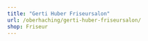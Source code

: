 ```yaml
---
title: "Gerti Huber Friseursalon"
url: /oberhaching/gerti-huber-friseursalon/
shop: Friseur
---
```

